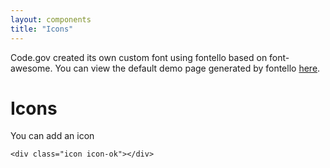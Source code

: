 ```yaml
---
layout: components
title: "Icons"
---
```


Code.gov created its own custom font using fontello based on font-awesome.
You can view the default demo page generated by fontello
<a href="/code-gov-style/assets/fonts/fontello-53a8f043/demo.html">here</a>.


# Icons
You can add an icon

<div class="icon icon-ok"></div>

```
<div class="icon icon-ok"></div>
```
